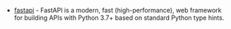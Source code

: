 - [fastapi](https://github.com/tiangolo/fastapi) - FastAPI is a modern, fast (high-performance), web framework for building APIs with Python 3.7+ based on standard Python type hints.
